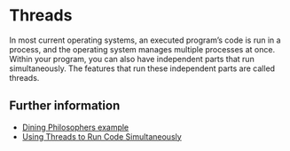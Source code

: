 # Threads

In most current operating systems, an executed program’s code is run in a
process, and the operating system manages multiple processes at once. Within
your program, you can also have independent parts that run simultaneously. The
features that run these independent parts are called threads.

## Further information

- [Dining Philosophers
  example](https://doc.rust-lang.org/1.4.0/book/dining-philosophers.html)
- [Using Threads to Run Code
  Simultaneously](https://doc.rust-lang.org/book/ch16-01-threads.html)

